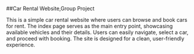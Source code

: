 ##Car Rental Website,Group Project

This is a simple car rental website where users can browse and book cars for rent. The index page serves as the main entry point, showcasing available vehicles and their details. Users can easily navigate, select a car, and proceed with booking. The site is designed for a clean, user-friendly experience.

